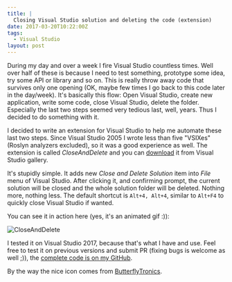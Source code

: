 ```yaml
---
title: |
  Closing Visual Studio solution and deleting the code (extension)
date: 2017-03-20T10:22:00Z
tags:
  - Visual Studio
layout: post
---
```

During my day and over a week I fire Visual Studio countless times. Well over half of these is because I need to test something, prototype some idea, try some API or library and so on. This is really throw away code that survives only one opening (OK, maybe few times I go back to this code later in the day/week). It's basically this flow: Open Visual Studio, create new application, write some code, close Visual Studio, delete the folder. Especially the last two steps seemed very tedious last, well, years. Thus I decided to do something with it.

<!-- excerpt -->

I decided to write an extension for Visual Studio to help me automate these last two steps. Since Visual Studio 2005 I wrote less than five "VSIXes" (Roslyn analyzers excluded), so it was a good experience as well. The extension is called _CloseAndDelete_ and you can [download][1] it from Visual Studio gallery.

It's stupidly simple. It adds new _Close and Delete Solution_ item into _File_ menu of Visual Studio. After clicking it, and confirming prompt, the current solution will be closed and the whole solution folder will be deleted. Nothing more, nothing less. The default shortcut is `Alt+4, Alt+4`, similar to `Alt+F4` to quickly close Visual Studio if wanted.

You can see it in action here (yes, it's an animated gif :)):

![CloseAndDelete](/i/233603/close_and_delete.gif)

I tested it on Visual Studio 2017, because that's what I have and use. Feel free to test it on previous versions and submit PR (fixing bugs is welcome as well ;)), the [complete code is on my GitHub][2].

By the way the nice icon comes from [ButterflyTronics][3].

[1]: https://marketplace.visualstudio.com/vsgallery/ba7029c3-3719-4533-862a-b6de3c85eee0 
[2]: https://github.com/cincuranet/CloseAndDelete
[3]: http://butterflytronics.eu/icons.php